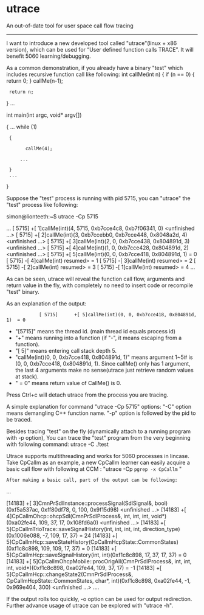 # utrace
An out-of-date tool for user space call flow tracing

-----
I want to introduce a new developed tool called "utrace"(linux + x86 version), which can be used for “User defined function calls TRACE”. It will benefit 5060 learning/debugging. 


As a common demonstration, if you already have a binary "test" which includes recursive function call like following:
int callMe(int n)
{
     if (n == 0)
     {
           return 0;
     }
     callMe(n-1);

     return n;
}
...

int main(int argc, void* argv[])

{
     ...
     while (1)

     {

           callMe(4);

         ...

     }
     ...
}


Suppose the "test" process is running with pid 5715, you can "utrace" the "test" process like following:

simon@lionteeth:~$ utrace -Cp 5715

...
[ 5715]  +[ 1]callMe(int)(4, 5715, 0xb7cce4c8, 0xb7f06341, 0)   <unfinished ...>
[ 5715]   +[ 2]callMe(int)(3, 0xb7ccebb0, 0xb7cce448, 0x8048a2d, 4)   <unfinished ...>
[ 5715]    +[ 3]callMe(int)(2, 0, 0xb7cce438, 0x804891d, 3)   <unfinished ...>
[ 5715]     +[ 4]callMe(int)(1, 0, 0xb7cce428, 0x804891d, 2)   <unfinished ...>
[ 5715]      +[ 5]callMe(int)(0, 0, 0xb7cce418, 0x804891d, 1)  = 0 
[ 5715]     -[ 4]callMe(int) resumed> = 1 
[ 5715]    -[ 3]callMe(int) resumed> = 2 
[ 5715]   -[ 2]callMe(int) resumed> = 3 
[ 5715]  -[ 1]callMe(int) resumed> = 4 
...

As can be seen, utrace will reveal the function call flow, arguments and return value in the fly, with completely no need to insert code or recompile "test" binary. 

As an explanation of the output: 

                [ 5715]      +[ 5]callMe(int)(0, 0, 0xb7cce418, 0x804891d, 1)  = 0 

- "[5715]" means the thread id. (main thread id equals process id)
- "+" means running into a function (if "-", it means escaping from a function).
- "[ 5]" means entering call stack depth 5.
- "callMe(int)(0, 0, 0xb7cce418, 0x804891d, 1)" means argument 1~5# is (0, 0, 0xb7cce418, 0x804891d, 1). Since callMe() only has 1 argument, the last 4 arguments make no sense(utrace just retrieve random values at stack).
- "  = 0" means return value of CallMe() is 0. 
 

Press Ctrl+c will detach utrace from the process you are tracing. 
 
A simple explanation for command "utrace -Cp 5715" options: 
   "-C" option means demangling C++ function name. 
   "-p" option is followed by the pid to be traced. 

 
Besides tracing "test" on the fly (dynamically attach to a running program with -p option), You can trace the "test" program from the very beginning with following command:
   utrace -C ./test


Utrace supports multithreading and works for 5060 processes in lincase. Take CpCallm as an example, a new CpCallm learner can easily acquire a basic call flow with following at CCM :
"utrace -Cp `pgrep -x CpCallm` "

    After making a basic call, part of the output can be following:
...

[14183]    +[ 3]CmnPrSdlInstance::processSignal(SdlSignal&, bool)(0xf5a537ac, 0xff80df78, 0, 100, 0x9f15d98)   <unfinished ...>
[14183]     +[ 4]CpCallmOhcp::ohcpSdl(CmnPrSdlProcess&, int, int, int, void*)(0xa02fe44, 109, 37, 17, 0x108fd6a0)   <unfinished ...>
[14183]      +[ 5]CpCallmTrioTrace::saveSignalHistory(int, int, int, int, direction_type)(0x1006e088, -7, 109, 17, 37)  = 24
[14183]      +[ 5]CpCallmHcp::saveStateHistory(CpCallmHcpState::CommonStates)(0xf1c8c898, 109, 109, 17, 37)  = 0
[14183]      +[ 5]CpCallmHcp::saveSignalHistory(int, int)(0xf1c8c898, 17, 37, 17, 37)  = 0
[14183]      +[ 5]CpCallmOhcpMobile::procOrigAll(CmnPrSdlProcess&, int, int, int, void*)(0xf1c8c898, 0xa02fe44, 109, 37, 17)  = -1
[14183]      +[ 5]CpCallmHcp::changeState2(CmnPrSdlProcess&, CpCallmHcpState::CommonStates, char*, int)(0xf1c8c898, 0xa02fe44, -1, 0x969e404, 300)   <unfinished ...>
....

   If the output rolls too quickly, -o option can be used for output redirection. Further advance usage of utrace can be explored with "utrace -h".
